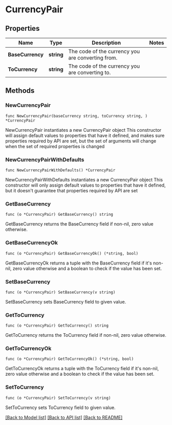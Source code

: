 # CurrencyPair

## Properties

Name | Type | Description | Notes
------------ | ------------- | ------------- | -------------
**BaseCurrency** | **string** | The code of the currency you are converting from. | 
**ToCurrency** | **string** | The code of the currency you are converting to. | 

## Methods

### NewCurrencyPair

`func NewCurrencyPair(baseCurrency string, toCurrency string, ) *CurrencyPair`

NewCurrencyPair instantiates a new CurrencyPair object
This constructor will assign default values to properties that have it defined,
and makes sure properties required by API are set, but the set of arguments
will change when the set of required properties is changed

### NewCurrencyPairWithDefaults

`func NewCurrencyPairWithDefaults() *CurrencyPair`

NewCurrencyPairWithDefaults instantiates a new CurrencyPair object
This constructor will only assign default values to properties that have it defined,
but it doesn't guarantee that properties required by API are set

### GetBaseCurrency

`func (o *CurrencyPair) GetBaseCurrency() string`

GetBaseCurrency returns the BaseCurrency field if non-nil, zero value otherwise.

### GetBaseCurrencyOk

`func (o *CurrencyPair) GetBaseCurrencyOk() (*string, bool)`

GetBaseCurrencyOk returns a tuple with the BaseCurrency field if it's non-nil, zero value otherwise
and a boolean to check if the value has been set.

### SetBaseCurrency

`func (o *CurrencyPair) SetBaseCurrency(v string)`

SetBaseCurrency sets BaseCurrency field to given value.


### GetToCurrency

`func (o *CurrencyPair) GetToCurrency() string`

GetToCurrency returns the ToCurrency field if non-nil, zero value otherwise.

### GetToCurrencyOk

`func (o *CurrencyPair) GetToCurrencyOk() (*string, bool)`

GetToCurrencyOk returns a tuple with the ToCurrency field if it's non-nil, zero value otherwise
and a boolean to check if the value has been set.

### SetToCurrency

`func (o *CurrencyPair) SetToCurrency(v string)`

SetToCurrency sets ToCurrency field to given value.



[[Back to Model list]](../README.md#documentation-for-models) [[Back to API list]](../README.md#documentation-for-api-endpoints) [[Back to README]](../README.md)


